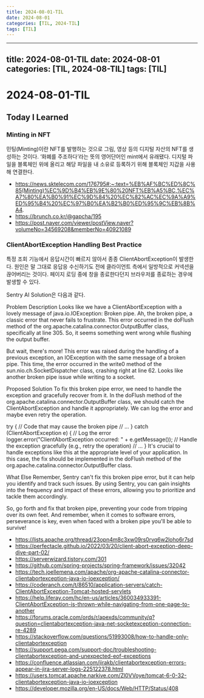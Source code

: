 ```yaml
---
title: 2024-08-01-TIL
date: 2024-08-01
categories: [TIL, 2024-TIL]
tags: [TIL]
---
```


---
title: 2024-08-01-TIL
date: 2024-08-01
categories: [TIL, 2024-08-TIL]
tags: [TIL]
---

# 2024-08-01-TIL

## Today I Learned

### Minting in NFT

민팅(Minting)이란 NFT를 발행하는 것으로 그림, 영상 등의 디지털 자산의 NFT를 생성하는 것이다. ‘화폐를 주조하다’라는 뜻의 영어단어인 mint에서 유래됐다. 디지털 파일을 블록체인 위에 올리고 해당 파일을 내 소유로 등록하기 위해 블록체인 지갑을 사용해 연결한다.

- https://news.sktelecom.com/176795#:~:text=%EB%AF%BC%ED%8C%85(Minting)%EC%9D%B4%EB%9E%80%20NFT%EB%A5%BC,%EC%A7%80%EA%B0%91%EC%9D%84%20%EC%82%AC%EC%9A%A9%ED%95%B4%20%EC%97%B0%EA%B2%B0%ED%95%9C%EB%8B%A4.
- https://brunch.co.kr/@gapcha/195
- https://post.naver.com/viewer/postView.naver?volumeNo=34569208&memberNo=40921089

### ClientAbortException Handling Best Practice

특정 조회 기능에서 응답시간이 빠르지 않아서 종종 ClientAbortException이 발생한다. 원인은 말 그대로 응답응 수신하기도 전에 클라이언트 측에서 일방적으로 커넥션을 끊어버리는 것이다. 페이지 로딩 중에 창을 종료한다던지 브라우저를 종료하는 경우에 발생할 수 있다.

Sentry AI Solution은 다음과 같다.

Problem Description
Looks like we have a ClientAbortException with a lovely message of java.io.IOException: Broken pipe. Ah, the broken pipe, a classic error that never fails to frustrate. This error occurred in the doFlush method of the org.apache.catalina.connector.OutputBuffer class, specifically at line 305. So, it seems something went wrong while flushing the output buffer.

But wait, there's more! This error was raised during the handling of a previous exception, an IOException with the same message of a broken pipe. This time, the error occurred in the write0 method of the sun.nio.ch.SocketDispatcher class, crashing right at line 62. Looks like another broken pipe issue while writing to a socket.

Proposed Solution
To fix this broken pipe error, we need to handle the exception and gracefully recover from it. In the doFlush method of the org.apache.catalina.connector.OutputBuffer class, we should catch the ClientAbortException and handle it appropriately. We can log the error and maybe even retry the operation.

try {
    // Code that may cause the broken pipe
    // ...
} catch (ClientAbortException e) {
    // Log the error
    logger.error("ClientAbortException occurred: " + e.getMessage());
    // Handle the exception gracefully (e.g., retry the operation)
    // ...
}
It's crucial to handle exceptions like this at the appropriate level of your application. In this case, the fix should be implemented in the doFlush method of the org.apache.catalina.connector.OutputBuffer class.

What Else
Remember, Sentry can't fix this broken pipe error, but it can help you identify and track such issues. By using Sentry, you can gain insights into the frequency and impact of these errors, allowing you to prioritize and tackle them accordingly.

So, go forth and fix that broken pipe, preventing your code from tripping over its own feet. And remember, when it comes to software errors, perseverance is key, even when faced with a broken pipe you'll be able to survive!

- https://lists.apache.org/thread/23opn4m8c3xw09rs0rvq6w2loho6r7sd
- https://perfectacle.github.io/2022/03/20/client-abort-exception-deep-dive-part-02/
- https://serverwizard.tistory.com/301
- https://github.com/spring-projects/spring-framework/issues/32042
- https://tech.joellemena.com/apache/org-apache-catalina-connector-clientabortexception-java-io-ioexception/
- https://coderanch.com/t/86510/application-servers/catch-ClientAbortException-Tomcat-hosted-servlets
- https://help.liferay.com/hc/en-us/articles/360034933391-ClientAbortException-is-thrown-while-navigating-from-one-page-to-another
- https://forums.oracle.com/ords/r/apexds/community/q?question=clientabortexception-java-net-socketexception-connection-re-4289
- https://stackoverflow.com/questions/51993008/how-to-handle-only-clientabortexception
- https://support.pega.com/support-doc/troubleshooting-clientabortexception-and-unexpected-eof-exceptions
- https://confluence.atlassian.com/jirakb/clientabortexception-errors-appear-in-jira-server-logs-225122378.html
- https://users.tomcat.apache.narkive.com/Zl0VVoye/tomcat-6-0-32-clientabortexception-java-io-ioexception
- https://developer.mozilla.org/en-US/docs/Web/HTTP/Status/408
